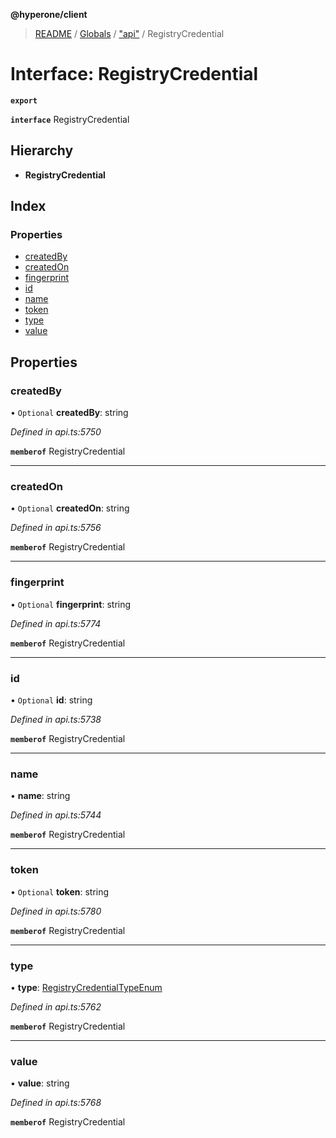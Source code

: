 **@hyperone/client**

> [README](../README.md) / [Globals](../globals.md) / ["api"](../modules/_api_.md) / RegistryCredential

# Interface: RegistryCredential

**`export`** 

**`interface`** RegistryCredential

## Hierarchy

* **RegistryCredential**

## Index

### Properties

* [createdBy](_api_.registrycredential.md#createdby)
* [createdOn](_api_.registrycredential.md#createdon)
* [fingerprint](_api_.registrycredential.md#fingerprint)
* [id](_api_.registrycredential.md#id)
* [name](_api_.registrycredential.md#name)
* [token](_api_.registrycredential.md#token)
* [type](_api_.registrycredential.md#type)
* [value](_api_.registrycredential.md#value)

## Properties

### createdBy

• `Optional` **createdBy**: string

*Defined in api.ts:5750*

**`memberof`** RegistryCredential

___

### createdOn

• `Optional` **createdOn**: string

*Defined in api.ts:5756*

**`memberof`** RegistryCredential

___

### fingerprint

• `Optional` **fingerprint**: string

*Defined in api.ts:5774*

**`memberof`** RegistryCredential

___

### id

• `Optional` **id**: string

*Defined in api.ts:5738*

**`memberof`** RegistryCredential

___

### name

•  **name**: string

*Defined in api.ts:5744*

**`memberof`** RegistryCredential

___

### token

• `Optional` **token**: string

*Defined in api.ts:5780*

**`memberof`** RegistryCredential

___

### type

•  **type**: [RegistryCredentialTypeEnum](../enums/_api_.registrycredentialtypeenum.md)

*Defined in api.ts:5762*

**`memberof`** RegistryCredential

___

### value

•  **value**: string

*Defined in api.ts:5768*

**`memberof`** RegistryCredential
